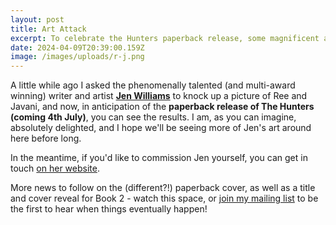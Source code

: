```yaml
---
layout: post
title: Art Attack
excerpt: To celebrate the Hunters paperback release, some magnificent art
date: 2024-04-09T20:39:00.159Z
image: /images/uploads/r-j.png
---
```

A little while ago I asked the phenomenally talented (and multi-award winning) writer and artist **[Jen Williams](https://www.sennydreadful.co.uk/)** to knock up a picture of Ree and Javani, and now, in anticipation of the **paperback release of The Hunters (coming 4th July)**, you can see the results. I am, as you can imagine, absolutely delighted, and I hope we'll be seeing more of Jen's art around here before long.

In the meantime, if you'd like to commission Jen yourself, you can get in touch [on her website](https://www.sennydreadful.co.uk/contact).

More news to follow on the (different?!) paperback cover, as well as a title and cover reveal for Book 2 - watch this space, or [join my mailing list](http://eepurl.com/gBvwHH) to be the first to hear when things eventually happen!